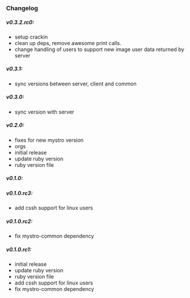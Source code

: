 ### Changelog

##### v0.3.2.rc0:
* setup crackin
* clean up deps, remove awesome print calls.
* change handling of users to support new image user data returned by server

##### v0.3.1:
* sync versions between server, client and common

##### v0.3.0:
* sync version with server

##### v0.2.0:
* fixes for new mystro version
* orgs
* initial release
* update ruby version
* ruby version file

##### v0.1.0:

##### v0.1.0.rc3:
* add cssh support for linux users

##### v0.1.0.rc2:
* fix mystro-common dependency

##### v0.1.0.rc1:
* initial release
* update ruby version
* ruby version file
* add cssh support for linux users
* fix mystro-common dependency


